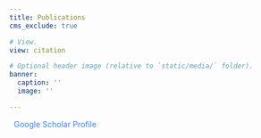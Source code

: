 ```yaml
---
title: Publications
cms_exclude: true

# View.
view: citation

# Optional header image (relative to `static/media/` folder).
banner:
  caption: ''
  image: ''

---
```

<div style="margin-bottom: 1.5rem;">
  <a href="https://scholar.google.com/citations?user=YOUR_USER_ID" target="_blank" style="display: inline-flex; align-items: center; text-decoration: none; color: #3b82f6;">
    <i class="ai ai-google-scholar" style="margin-right: 0.5rem; font-size: 1.2em;"></i>
    Google Scholar Profile
  </a>
</div>